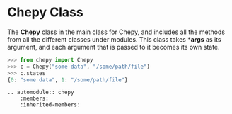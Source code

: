 # Chepy Class

The **Chepy** class in the main class for Chepy, and includes all the methods from all the different classes under modules. This class takes ***args** as its argument, and each argument that is passed to it becomes its own state. 

```python
>>> from chepy import Chepy
>>> c = Chepy("some data", "/some/path/file")
>>> c.states
{0: "some data", 1: "/some/path/file"}
```

```eval_rst
.. automodule:: chepy
    :members:
    :inherited-members:
```